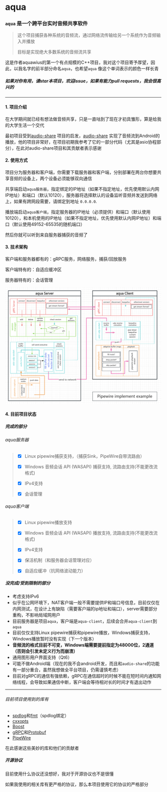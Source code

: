 # aqua

### `aqua` 是一个跨平台实时音频共享软件

> 这个项目捕获各种系统的音频流，通过网络流传输给另一个系统作为音频输入并播放
>
> 目标是实现绝大多数系统的音频流共享

这是作者aquawius的第一个有点规模的C++项目，我对这个项目寄予厚望，因此，以我名字的前半部分命名`aqua`，也希望`aqua`
像这个单词表示的颜色一样长青

##### 如果对你有用，请star本项目，欢迎issue，如果有能力pull requests，我会很高兴的

---

#### 1. 项目介绍

在大学期间就已经有想法做音频共享，只是一直咕到了现在才初具雏形，算是给我的大学生活一个交代

最初项目受到[audio-share](https://github.com/mkckr0/audio-share)
项目的启发，[audio-share](https://github.com/mkckr0/audio-share)
实现了音频流到Android的播放，他的项目非常好，在项目初期我参考了它的一部分代码（尤其是asio协程部分），在此对audio-share项目和其贡献者表示感谢

#### 2. 使用方式

项目分为服务器和客户端，你需要下载服务器和客户端，分别部署在两台你想要共享音频的设备上，两个设备必须能够双向通信

共享端启动`aqua服务器`，指定绑定的IP地址（如果不指定地址，优先使用默认内网IP地址）和端口（默认10120），服务器将选择默认的设备监听音频并发送到网络上，如果有跨网段需要，请绑定到地址
`0.0.0.0`.

播放端启动`aqua客户端`，指定服务器的IP地址（必须提供）和端口（默认使用10120），和本机使用的IP地址（如果不指定地址，优先使用默认内网IP地址）和端口（默认使用49152-65535的随机端口）

然后你就可以听到来自服务器捕获的音频了

#### 3. 技术架构

客户端和服务器都有的：gRPC服务，网络服务，捕获/回放服务

客户端特有的：自适应缓冲区

服务器特有的：会话管理

![image-20250207211847020](./readme.assets/image-20250207211847020.png)

#### 4. 目前项目状态

##### 完成的部分

###### aqua服务器

> - [x] Linux pipewire捕获支持，（捕获Sink，PipeWire自带流路由）
>
> - [x] Windows 音频会话 API (WASAPI) 捕获支持, 流路由支持(不能更改流格式)
>
> - [x] IPv4支持
>
> - [x] 会话管理

###### aqua客户端

> - [x] Linux pipewire播放支持
>
> - [x] Windows 音频会话 API (WASAPI) 播放支持, 流路由支持(不能更改流格式)
> 
> - [x] IPv4支持
>
> - [x] 保活机制（和服务器会话管理对应）
>
> - [x] 自适应缓冲（抗网络波动能力）
>

##### 没完成/受到限制的部分

- 考虑支持IPv6
- 似乎在公网环境下，NAT客户端一般不需要提供IP和端口号信息，目前仅仅在内网测试，在设计上有缺陷（需要客户端的ip地址和端口），server需要部分重构，不影响局域网用户
- 目前服务器是项目`aqua`，客户端是`aqua-client`，后续会合并`aqua-client`到`aqua`
- 目前仅仅支持Linux pipewire捕获和pipewire播放，Windows捕获支持，Windows播放暂时没有实现（下一个版本）
- **音频流的格式目前不可变，Windows端需要提前指定为48000位，2通道（否则会引发未定义行为而崩溃）**
- 通用图形用户界面支持（Qt6）
- 可能不做Android端（现在的我不会android开发，而且和`audio-share`的功能有一部分重合，虽然我想做全平台项目，仍需谨慎考虑）
- 目前对gRPC的通信有强依赖，gRPC在通信超时的时候不能在短时间内通知网络线程，会导致如果通信中断，客户端会等待相对长的时间才有退出动作

---

###### 目前项目使用到的库有

- [spdlog](https://github.com/gabime/spdlog)和[fmt](https://github.com/fmtlib/fmt)（spdlog绑定）
- [cxxopts](https://github.com/jarro2783/cxxopts)
- [Boost](https://www.boost.org/)
- [gRPC](https://github.com/grpc/grpc)和[Protobuf](https://github.com/protocolbuffers/protobuf)
- [PipeWire](https://www.pipewire.org/)

在此感谢这些美妙的库和他们的贡献者

##### 开源协议

目前使用什么协议还没想好，我对于开源协议也不是很懂

如果我使用的相关库有更严格的协议，那么本项目使用它的协议的严格部分